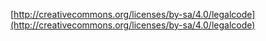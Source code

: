 [http://creativecommons.org/licenses/by-sa/4.0/legalcode](http://creativecommons.org/licenses/by-sa/4.0/legalcode)
